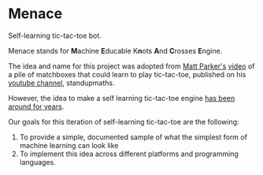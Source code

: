 # Menace

Self-learning tic-tac-toe bot.

Menace stands for **M**achine **E**ducable K**n**ots **A**nd **C**rosses **E**ngine.

The idea and name for this project was adopted from [Matt Parker's](http://standupmaths.com/) [video](https://www.youtube.com/watch?v=R9c-_neaxeU) of a pile of matchboxes that could learn to play tic-tac-toe, published on his [youtube channel](https://www.youtube.com/channel/UCSju5G2aFaWMqn-_0YBtq5A), standupmaths. 

However, the idea to make a self learning tic-tac-toe engine [has been around for years](https://www.dropbox.com/s/ycsycu0l01g9643/DonaldMichie.pdf?dl=0).

Our goals for this iteration of self-learning tic-tac-toe are the following:
1. To provide a simple, documented sample of what the simplest form of machine learning can look like
2. To implement this idea across different platforms and programming languages.


